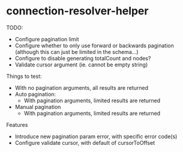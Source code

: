 # connection-resolver-helper

TODO:
- Configure pagination limit
- Configure whether to only use forward or backwards pagination (although this can just be limited in the schema...)
- Configure to disable generating totalCount and nodes?
- Validate cursor argument (ie. cannot be empty string)

Things to test:
- With no pagination arguments, all results are returned
- Auto pagination: 
  - With pagination arguments, limited results are returned
- Manual pagination
  - With pagination arguments, limited results are returned

Features
- Introduce new pagination param error, with specific error code(s)
- Configure validate cursor, with default of cursorToOffset